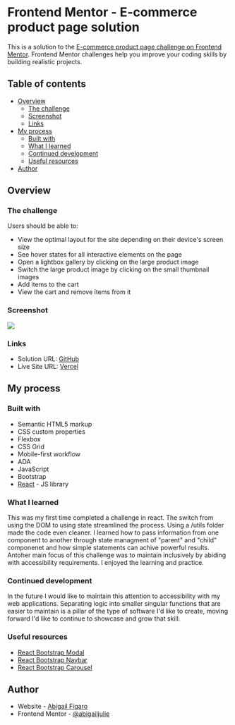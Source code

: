# Frontend Mentor - E-commerce product page solution

This is a solution to the [E-commerce product page challenge on Frontend Mentor](https://www.frontendmentor.io/challenges/ecommerce-product-page-UPsZ9MJp6). Frontend Mentor challenges help you improve your coding skills by building realistic projects.

## Table of contents

- [Overview](../README-template.md#overview)
  - [The challenge](../README-template.md#the-challenge)
  - [Screenshot](../README-template.md#screenshot)
  - [Links](../README-template.md#links)
- [My process](../README-template.md#my-process)
  - [Built with](../README-template.md#built-with)
  - [What I learned](../README-template.md#what-i-learned)
  - [Continued development](../README-template.md#continued-development)
  - [Useful resources](../README-template.md#useful-resources)
- [Author](../README-template.md#author)

## Overview

### The challenge

Users should be able to:

- View the optimal layout for the site depending on their device's screen size
- See hover states for all interactive elements on the page
- Open a lightbox gallery by clicking on the large product image
- Switch the large product image by clicking on the small thumbnail images
- Add items to the cart
- View the cart and remove items from it

### Screenshot

![](/ecommerce-product-page/src/assets/images/screenshot.JPG)

### Links

- Solution URL: [GitHub](https://github.com/abigailjulie/FrontendMentor_EcommerceProductPage)
- Live Site URL: [Vercel](https://your-live-site-url.com)

## My process

### Built with

- Semantic HTML5 markup
- CSS custom properties
- Flexbox
- CSS Grid
- Mobile-first workflow
- ADA
- JavaScript
- Bootstrap
- [React](https://reactjs.org/) - JS library


### What I learned

This was my first time completed a challenge in react. The switch from using the DOM to using state streamlined the process. Using a /utils folder made the code even cleaner. I learned how to pass information from one component to another through state managment of "parent" and "child" componenet and how simple statements can achive powerful results. Antoher main focus of this challenge was to maintain inclusively by abiding with accessibility requirements. I enjoyed the learning and practice.

### Continued development

In the future I would like to maintain this attention to accessibility with my web applications. Separating logic into smaller singular functions that are easier to maintain is a pillar of the type of software I'd like to create, moving forward I'd like to continue to showcase and grow that skill. 

### Useful resources

- [React Bootstrap Modal](https://react-bootstrap.netlify.app/docs/components/modal/)
- [React Bootstrap Navbar](https://react-bootstrap.netlify.app/docs/components/navbar)
- [React Bootstrap Carousel](https://react-bootstrap.netlify.app/docs/components/carousel)

## Author

- Website - [Abigail Figaro](https://www.abigaildesigns.org)
- Frontend Mentor - [@abigailjulie](https://www.frontendmentor.io/profile/abigailjulie)

